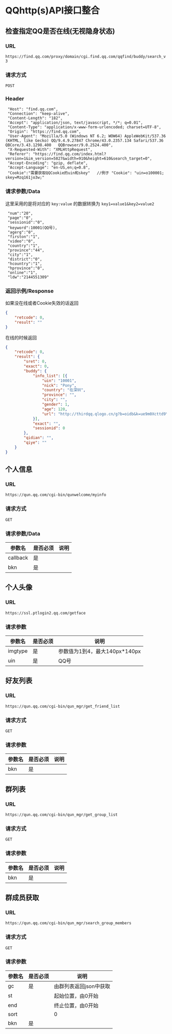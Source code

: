 # QQhttp(s)API接口整合

## 检查指定QQ是否在线(无视隐身状态)

### URL
`https://find.qq.com/proxy/domain/cgi.find.qq.com/qqfind/buddy/search_v3`

### 请求方式
`POST`

### Header
```
 "Host": "find.qq.com",
 "Connection": "keep-alive",
 "Content-Length": "182",
 "Accept": "application/json, text/javascript, */*; q=0.01",
 "Content-Type": "application/x-www-form-urlencoded; charset=UTF-8",
 "Origin": "https://find.qq.com",
 "User-Agent": "Mozilla/5.0 (Windows NT 6.2; WOW64) AppleWebKit/537.36 (KHTML, like Gecko) QQ/9.4.9.27847 Chrome/43.0.2357.134 Safari/537.36 QBCore/3.43.1298.400   QQBrowser/9.0.2524.400",
 "X-Requested-With": "XMLHttpRequest",
 "Referer": "https://find.qq.com/index.html?version=1&im_version=5827&width=910&height=610&search_target=0",
 "Accept-Encoding": "gzip, deflate",
 "Accept-Language": "en-US,en;q=0.8",
 "Cookie":"需要获取QQCookie的uin和skey"   //例子 "Cookie": "uin=o100001; skey=Mzq161jo3w;"
```

### 请求参数/Data
这里采用的是将对应的 `key:value` 的数据转换为 `key1=value1&key2=value2`
```
 "num":"20",
 "page":"0",
 "sessionid":"0",
 "keyword":10001(QQ号),
 "agerg":"0",
 "firston":"1",
 "video":"0",
 "country":"1",
 "province":"44",
 "city":"1",
 "district":"0",
 "hcountry":"1",
 "hprovince":"0",
 "online":"1",
 "ldw":"2144551309"
```

### 返回示例/Response
如果没在线或者Cookie失效的话返回
```json
{
    "retcode": 0, 
    "result": ""
}
```

在线的时候返回
```json
{
	"retcode": 0,
	"result": {
		"sret": 0,
		"exact": 0,
		"buddy": {
			"info_list": [{
				"uin": "10001",
				"nick": "Pony",
				"country": "在深圳",
				"province": "",
				"city": "",
				"gender": 1,
				"age": 120,
				"url": "http://thirdqq.qlogo.cn/g?b=oidb&k=ue9m0Xcttd9Yfu065rGBIw&s=100&t1612053871"
			}],
			"exact": "",
			"sessionid": 0
		},
		"qidian": "",
		"qiye": ""
	}
}
```

## 个人信息

### URL
`https://qun.qq.com/cgi-bin/qunwelcome/myinfo`

### 请求方式
`GET`

### 请求参数/Data
| 参数名   | 是否必须 | 说明 |
| -------- | -------- | ---- |
| callback | 是       |      |
| bkn      | 是       |      |

## 个人头像


### URL
`https://ssl.ptlogin2.qq.com/getface`

### 请求参数
| 参数名  | 是否必须 | 说明                          |
| ------- | -------- | ----------------------------- |
| imgtype | 是       | 参数值为1到4，最大140px*140px |
| uin     | 是       | QQ号                          |

## 好友列表

### URL
`https://qun.qq.com/cgi-bin/qun_mgr/get_friend_list`

### 请求方式
`GET`

### 请求参数
| 参数名 | 是否必须 | 说明 |
| ------ | -------- | ---- |
| bkn    | 是       |      |

## 群列表

### URL
`https://qun.qq.com/cgi-bin/qun_mgr/get_group_list`

### 请求方式
`GET`

### 请求参数
| 参数名 | 是否必须 | 说明 |
| ------ | -------- | ---- |
| bkn    | 是       |      |

## 群成员获取

### URL
`https://qun.qq.com/cgi-bin/qun_mgr/search_group_members`

### 请求方式
`GET`

### 请求参数
| 参数名 | 是否必须 | 说明                   |
| ------ | -------- | ---------------------- |
| gc     | 是       | 由群列表返回json中获取 |
| st     |          | 起始位置，由0开始      |
| end    |          | 终止位置，由0开始      |
| sort   |          | 0                      |
| bkn    | 是       |                        |
